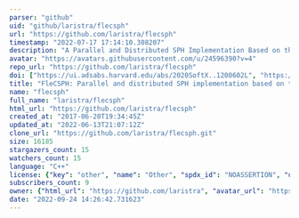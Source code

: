 ```yaml
---
parser: "github"
uid: "github/laristra/flecsph"
url: "https://github.com/laristra/flecsph"
timestamp: "2022-07-17 17:14:10.308207"
description: "A Parallel and Distributed SPH Implementation Based on the FleCSI"
avatar: "https://avatars.githubusercontent.com/u/24596390?v=4"
repo_url: "https://github.com/laristra/flecsph"
doi: ["https://ui.adsabs.harvard.edu/abs/2020SoftX..1200602L", "https://ui.adsabs.harvard.edu/abs/2020ascl.soft07011L/abstract"]
title: "FleCSPH: Parallel and distributed SPH implementation based on the FleCSI"
name: "flecsph"
full_name: "laristra/flecsph"
html_url: "https://github.com/laristra/flecsph"
created_at: "2017-06-20T19:34:45Z"
updated_at: "2022-06-13T21:07:12Z"
clone_url: "https://github.com/laristra/flecsph.git"
size: 16185
stargazers_count: 15
watchers_count: 15
language: "C++"
license: {"key": "other", "name": "Other", "spdx_id": "NOASSERTION", "url": null, "node_id": "MDc6TGljZW5zZTA="}
subscribers_count: 9
owner: {"html_url": "https://github.com/laristra", "avatar_url": "https://avatars.githubusercontent.com/u/24596390?v=4", "login": "laristra", "type": "Organization"}
date: "2022-09-24 14:26:42.731623"
---
```

